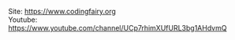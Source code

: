 Site: https://www.codingfairy.org <br/>
Youtube: https://www.youtube.com/channel/UCp7rhimXUfURL3bg1AHdvmQ
